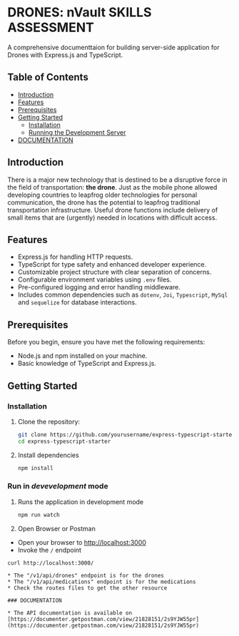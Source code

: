 # DRONES: nVault SKILLS ASSESSMENT

A comprehensive documenttaion for building server-side application for Drones with Express.js and TypeScript.

## Table of Contents

- [Introduction](#introduction)
- [Features](#features)
- [Prerequisites](#prerequisites)
- [Getting Started](#getting-started)
  - [Installation](#installation)
  - [Running the Development Server](#running-the-development-server)
- [DOCUMENTATION](#documentation)
  



## Introduction

There is a major new technology that is destined to be a disruptive force in the field of
transportation: **the drone**. Just as the mobile phone allowed developing countries to leapfrog
older technologies for personal communication, the drone has the potential to leapfrog
traditional transportation infrastructure.
Useful drone functions include delivery of small items that are (urgently) needed in locations
with difficult access.

## Features

- Express.js for handling HTTP requests.
- TypeScript for type safety and enhanced developer experience.
- Customizable project structure with clear separation of concerns.
- Configurable environment variables using `.env` files.
- Pre-configured logging and error handling middleware.
- Includes common dependencies such as `dotenv`, `Joi`, `Typescript`, `MySql` and `sequelize` for database interactions.

## Prerequisites

Before you begin, ensure you have met the following requirements:

- Node.js and npm installed on your machine.
- Basic knowledge of TypeScript and Express.js.

## Getting Started

### Installation

1. Clone the repository:

   ```bash
   git clone https://github.com/yourusername/express-typescript-starter.git
   cd express-typescript-starter
   
2. Install dependencies
   ```bash
   npm install


### Run in *devevelopment* mode

1. Runs the application in development mode

   ```bash
   npm run watch

2. Open Browser or Postman

  * Open your browser to [http://localhost:3000](http://localhost:3000)
  * Invoke the `/` endpoint
  ```shell
  curl http://localhost:3000/

  * The "/v1/api/drones" endpoint is for the drones
  * The "/v1/api/medications" endpoint is for the medications
  * Check the routes files to get the other resource

### DOCUMENTATION

  * The API documentation is available on [https://documenter.getpostman.com/view/21828151/2s9YJW55pr](https://documenter.getpostman.com/view/21828151/2s9YJW55pr)
